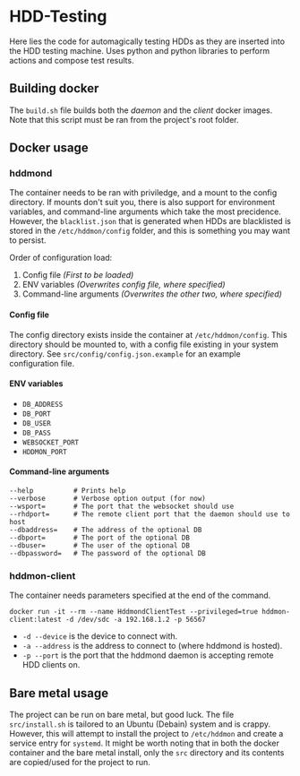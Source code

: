 # HDD-Testing

Here lies the code for automagically testing HDDs as they are inserted into the HDD testing machine. 
Uses python and python libraries to perform actions and compose test results.

## Building docker

The `build.sh` file builds both the *daemon* and the *client* docker images. Note that this script must be ran from the project's root folder.

## Docker usage

### hddmond

The container needs to be ran with priviledge, and a mount to the config directory. If mounts don't suit you, there is also support for environment variables, and command-line arguments which take the most precidence. However, the `blacklist.json` that is generated when HDDs are blacklisted is stored in the `/etc/hddmon/config` folder, and this is something you may want to persist.

Order of configuration load:
1. Config file              *(First to be loaded)*
2. ENV variables            *(Overwrites config file, where specified)*
1. Command-line arguments   *(Overwrites the other two, where specified)*

#### Config file

The config directory exists inside the container at `/etc/hddmon/config`. This directory should be mounted to, with a config file existing in your system directory. See `src/config/config.json.example` for an example configuration file.

#### ENV variables

- `DB_ADDRESS`
- `DB_PORT`
- `DB_USER`
- `DB_PASS`
- `WEBSOCKET_PORT`
- `HDDMON_PORT`

#### Command-line arguments

```
--help          # Prints help
--verbose       # Verbose option output (for now)
--wsport=       # The port that the websocket should use
--rhdport=      # The remote client port that the daemon should use to host
--dbaddress=    # The address of the optional DB
--dbport=       # The port of the optional DB
--dbuser=       # The user of the optional DB
--dbpassword=   # The password of the optional DB
```

### hddmon-client

The container needs parameters specified at the end of the command. 

```
docker run -it --rm --name HddmondClientTest --privileged=true hddmon-client:latest -d /dev/sdc -a 192.168.1.2 -p 56567
```

 - `-d --device` is the device to connect with.
 - `-a --address` is the address to connect to (where hddmond is hosted).
 - `-p --port` is the port that the hddmond daemon is accepting remote HDD clients on.

## Bare metal usage

The project can be run on bare metal, but good luck. The file `src/install.sh` is tailored to an Ubuntu (Debain) system and is crappy. However, this will attempt to install the project to `/etc/hddmon` and create a service entry for `systemd`. It might be worth noting that in both the docker container and the bare metal install, only the `src` directory and its contents are copied/used for the project to run.